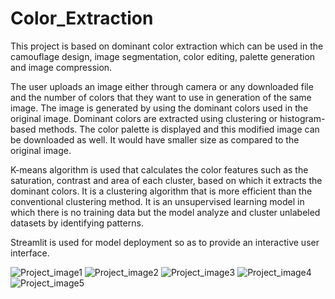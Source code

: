 # Color_Extraction
This project is based on dominant color extraction which can be used in the camouflage design, image segmentation, color editing, palette generation  and image compression.


The user uploads an image either through camera or any downloaded file and the number of colors that they want to use in generation of the same image. The image is generated by using the dominant colors used in the original image. Dominant colors are extracted using clustering or histogram-based methods. The color palette is displayed and this modified image can be downloaded as well. It would have smaller size as compared to the original image.


K-means algorithm is used that calculates the color features such as the saturation, contrast and area of each cluster, based on which it extracts the dominant colors. It is a clustering algorithm that is more efficient than the conventional clustering method. It is an unsupervised learning model in which there is no training data but the model analyze and cluster unlabeled datasets by identifying patterns.


Streamlit is used for model deployment so as to provide an interactive user interface.


![Project_image1](https://github.com/ShrutiGoyal9990/Color_Extraction/assets/121054868/e5274aac-13a5-4e71-8475-247e3296a93d)
![Project_image2](https://github.com/ShrutiGoyal9990/Color_Extraction/assets/121054868/6932a269-3833-40b0-a359-7d1bb726b264)
![Project_image3](https://github.com/ShrutiGoyal9990/Color_Extraction/assets/121054868/0acb5d8f-225b-4341-85a5-b67fac00c70a)
![Project_image4](https://github.com/ShrutiGoyal9990/Color_Extraction/assets/121054868/39e0ab9f-b182-4bf8-b830-4bf504ce6ff0)
![Project_image5](https://github.com/ShrutiGoyal9990/Color_Extraction/assets/121054868/4f7f4215-7c8e-467c-aa92-d68a42bde422)


